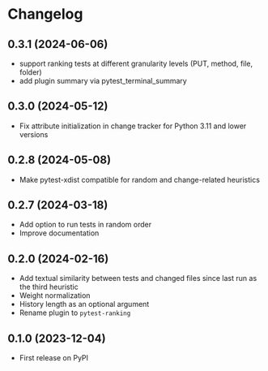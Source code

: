 
# Changelog


0.3.1 (2024-06-06)
----

* support ranking tests at different granularity levels (PUT, method, file, folder)
* add plugin summary via pytest_terminal_summary

0.3.0 (2024-05-12)
----

* Fix attribute initialization in change tracker for Python 3.11 and lower versions


0.2.8 (2024-05-08)
----

* Make pytest-xdist compatible for random and change-related heuristics


0.2.7 (2024-03-18)
----

* Add option to run tests in random order
* Improve documentation




0.2.0 (2024-02-16)
----

* Add textual similarity between tests and changed files since last run as the third heuristic
* Weight normalization
* History length as an optional argument
* Rename plugin to `pytest-ranking`


0.1.0 (2023-12-04)
----

* First release on PyPI
